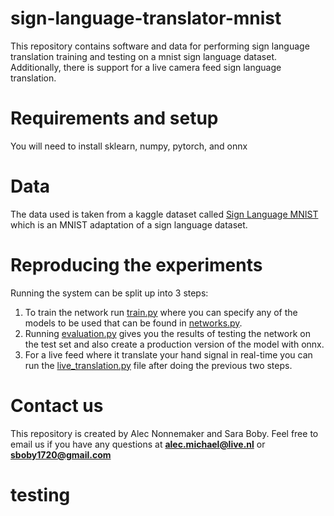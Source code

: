 # sign-language-translator-mnist

This repository contains software and data for performing sign language translation training and testing on a mnist sign language dataset. Additionally, there is support for a live camera feed sign language translation.



# Requirements and setup
You will need to install sklearn, numpy, pytorch, and onnx

# Data
The data used is taken from a kaggle dataset called [Sign Language MNIST](https://www.kaggle.com/datasets/datamunge/sign-language-mnist?datasetId=3258&select=amer_sign2.png) which is an MNIST adaptation of a sign language dataset.


# Reproducing the experiments

Running the system can be split up into 3 steps:

1. To train the network run [train.py](train.py) where you can specify any of the models to be used that can be found in [networks.py](networks.py). 
2. Running [evaluation.py](evaluation.py) gives you the results of testing the network on the test set and also create a production version of the model with onnx.
3. For a live feed where it translate your hand signal in real-time you can run the [live_translation.py](live_translation.py) file after doing the previous two steps.
# Contact us
This repository is created by Alec Nonnemaker and Sara Boby.
Feel free to email us if you have any questions at **alec.michael@live.nl** or **sboby1720@gmail.com**


# testing 



